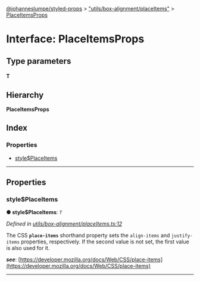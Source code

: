 [@johanneslumpe/styled-props](../README.md) > ["utils/box-alignment/placeItems"](../modules/_utils_box_alignment_placeitems_.md) > [PlaceItemsProps](../interfaces/_utils_box_alignment_placeitems_.placeitemsprops.md)

# Interface: PlaceItemsProps

## Type parameters
#### T 
## Hierarchy

**PlaceItemsProps**

## Index

### Properties

* [style$PlaceItems](_utils_box_alignment_placeitems_.placeitemsprops.md#style_placeitems)

---

## Properties

<a id="style_placeitems"></a>

###  style$PlaceItems

**● style$PlaceItems**: *`T`*

*Defined in [utils/box-alignment/placeItems.ts:12](https://github.com/johanneslumpe/styled-props/blob/8e709f1/src/utils/box-alignment/placeItems.ts#L12)*

The CSS **`place-items`** shorthand property sets the `align-items` and `justify-items` properties, respectively. If the second value is not set, the first value is also used for it.

*__see__*: [https://developer.mozilla.org/docs/Web/CSS/place-items](https://developer.mozilla.org/docs/Web/CSS/place-items)

___

